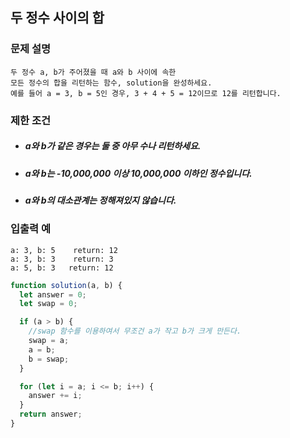 ## 두 정수 사이의 합

### 문제 설명

    두 정수 a, b가 주어졌을 때 a와 b 사이에 속한
    모든 정수의 합을 리턴하는 함수, solution을 완성하세요.
    예를 들어 a = 3, b = 5인 경우, 3 + 4 + 5 = 12이므로 12를 리턴합니다.

### 제한 조건

- ##### a와 b가 같은 경우는 둘 중 아무 수나 리턴하세요.
- ##### a와 b는 -10,000,000 이상 10,000,000 이하인 정수입니다.
- ##### a와 b의 대소관계는 정해져있지 않습니다.

### 입출력 예

    a: 3, b: 5    return: 12
    a: 3, b: 3    return: 3
    a: 5, b: 3   return: 12

```js
function solution(a, b) {
  let answer = 0;
  let swap = 0;

  if (a > b) {
    //swap 함수를 이용하여서 무조건 a가 작고 b가 크게 만든다.
    swap = a;
    a = b;
    b = swap;
  }

  for (let i = a; i <= b; i++) {
    answer += i;
  }
  return answer;
}
```
